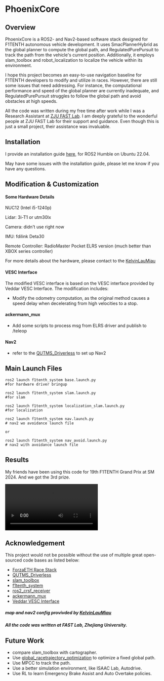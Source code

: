 # PhoenixCore

## Overview
PhoenixCore is a ROS2- and Nav2-based software stack designed for F1TENTH autonomous vehicle development. It uses SmacPlannerHybrid as the global planner to compute the global path, and RegulatedPurePursuit to track the path from the vehicle's current position. Additionally, it employs slam_toolbox and robot_localization to localize the vehicle within its environment.

I hope this project becomes an easy-to-use navigation baseline for F1TENTH developers to modify and utilize in races. However, there are still some issues that need addressing. For instance, the computational performance and speed of the global planner are currently inadequate, and RegulatedPurePursuit struggles to follow the global path and avoid obstacles at high speeds.

All the code was written during my free time after work while I was a Research Assistant at [ZJU FAST Lab](https://github.com/ZJU-FAST-Lab). I am deeply grateful to the wonderful people at ZJU FAST Lab for their support and guidance. Even though this is just a small project, their assistance was invaluable.
## Installation

I provide an installation guide [here](install.md), for ROS2 Humble on Ubuntu 22.04.

May have some issues with the installation guide, please let me know if you have any questions.
## Modification & Customization
#### Some Hardware Details
NUC12 (Intel i5-1240p)

Lidar: 3i-T1 or utm30lx

Camera: didn't use right now

IMU: fdilink Deta30

Remote Controller: RadioMaster Pocket ELRS version (much better than XBOX series controller) 

For more details about the hardware, please contact to the [KelvinLauMiau](https://github.com/KelvinLauMiau)
#### VESC Interface
The modified VESC interface is based on the VESC interface provided by Veddar VESC Interface. The modification includes:
- Modify the odometry computation, as the original method causes a speed delay when decelerating from high velocities to a stop.

#### ackermann_mux
- Add some scripts to process msg from ELRS driver and publish to /teleop

#### Nav2
- refer to the [QUTMS_Driverless](https://github.com/QUT-Motorsport/QUTMS_Driverless) to set up Nav2

## Main Launch Files

```
ros2 launch f1tenth_system base.launch.py
#for hardware driver bringup

ros2 launch f1tenth_system slam.launch.py
#for slam 

ros2 launch f1tenth_system localization_slam.launch.py
#for localization

ros2 launch f1tenth_system nav.launch.py
# nav2 wo avoidance launch file

or

ros2 launch f1tenth_system nav_avoid.launch.py
# nav2 with avoidance launch file
```
## Results
My friends have been using this code for 19th F1TENTH Grand Prix at SM 2024. And we got the 3rd prize.

![FPV](racing_fpv.mp4)
## Acknowledgement
This project would not be possible without the use of multiple great open-sourced code bases as listed below:
- [ForzaETH Race Stack](https://github.com/ForzaETH/race_stack)
- [QUTMS_Driverless](https://github.com/QUT-Motorsport/QUTMS_Driverless)
- [slam_toolbox](https://github.com/SteveMacenski/slam_toolbox)
- [f1tenth_system](https://github.com/f1tenth/f1tenth_system)
- [ros2_crsf_receiver](https://github.com/AndreyTulyakov/ros2_crsf_receiver.git)
- [ackermann_mux](https://github.com/z1047941150/ackermann_mux.git)
- [Veddar VESC Interface](https://github.com/f1tenth/vesc)


##### map and nav2 config provivded by [KelvinLauMiau](https://github.com/KelvinLauMiau)
##### All the code was written at FAST Lab, Zhejiang University.




## Future Work
- compare slam_toolbox with cartographer.
- Use [global_racetrajectory_optimization](https://github.com/TUMFTM/global_racetrajectory_optimization) to optimize a fixed global path.
- Use MPCC to track the path.
- Use a better simulation environment, like ISAAC Lab, Autodrive.
- Use RL to learn Emergency Brake Assist and Auto Overtake policies.












